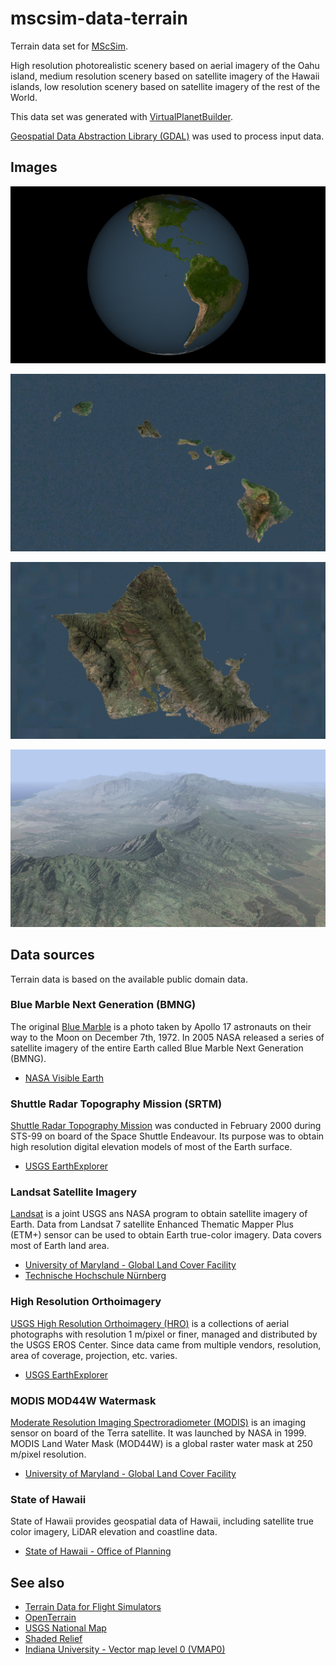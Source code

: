 # mscsim-data-terrain

Terrain data set for [MScSim](https://github.com/marek-cel/mscsim).

High resolution photorealistic scenery based on aerial imagery of the Oahu island, medium resolution scenery based on satellite imagery of the Hawaii islands, low resolution scenery based on satellite imagery of the rest of the World.

This data set was generated with [VirtualPlanetBuilder](https://github.com/openscenegraph/VirtualPlanetBuilder).

[Geospatial Data Abstraction Library (GDAL)](https://gdal.org/) was used to process input data.

## Images

![Screenshot 1](screenshot_01.jpg)

![Screenshot 2](screenshot_02.jpg)

![Screenshot 3](screenshot_03.jpg)

![Screenshot 4](screenshot_04.jpg)

## Data sources

Terrain data is based on the available public domain data.

### Blue Marble Next Generation (BMNG)

The original [Blue Marble](https://en.wikipedia.org/wiki/The_Blue_Marble) is a photo taken by Apollo 17 astronauts on their way to the Moon on December 7th, 1972. In 2005 NASA released a series of satellite imagery of the entire Earth called Blue Marble Next Generation (BMNG).

* [NASA Visible Earth](https://visibleearth.nasa.gov)

### Shuttle Radar Topography Mission (SRTM)

[Shuttle Radar Topography Mission](https://en.wikipedia.org/wiki/Shuttle_Radar_Topography_Mission) was conducted in February 2000 during STS-99 on board of the Space Shuttle Endeavour. Its purpose was to obtain high resolution digital elevation models of most of the Earth surface.

* [USGS EarthExplorer](https://earthexplorer.usgs.gov)

### Landsat Satellite Imagery

[Landsat](https://en.wikipedia.org/wiki/Landsat_program) is a joint USGS ans NASA program to obtain satellite imagery of Earth. Data from Landsat 7 satellite Enhanced Thematic Mapper Plus (ETM+) sensor can be used to obtain Earth true-color imagery. Data covers most of Earth land area.

* [University of Maryland - Global Land Cover Facility](http://glcf.umd.edu/data/landsat/)
* [Technische Hochschule Nürnberg](http://schorsch.efi.fh-nuernberg.de/data/terrain/Landsat/EarthSat/)

### High Resolution Orthoimagery

[USGS High Resolution Orthoimagery (HRO)](https://www.usgs.gov/centers/eros/science/usgs-eros-archive-aerial-photography-high-resolution-orthoimagery-hro) is a collections of aerial photographs with resolution 1 m/pixel or finer, managed and distributed by the USGS EROS Center. Since data came from multiple vendors, resolution, area of coverage, projection, etc. varies.

* [USGS EarthExplorer](https://earthexplorer.usgs.gov)

### MODIS MOD44W Watermask

[Moderate Resolution Imaging Spectroradiometer (MODIS)](https://en.wikipedia.org/wiki/Moderate_Resolution_Imaging_Spectroradiometer) is an imaging sensor on board of the Terra satellite. It was launched by NASA in 1999. MODIS Land Water Mask (MOD44W) is a global raster water mask at 250 m/pixel resolution.

* [University of Maryland - Global Land Cover Facility](http://glcf.umd.edu/data/watermask/)

### State of Hawaii

State of Hawaii provides geospatial data of Hawaii, including satellite true color imagery, LiDAR elevation and coastline data.

* [State of Hawaii - Office of Planning](planning.hawaii.gov/gis/download-gis-data/)

## See also

* [Terrain Data for Flight Simulators](https://raw.githubusercontent.com/marek-cel/mscsim-docs/master/terrain.pdf)
* [OpenTerrain](http://www.open-terrain.org/)
* [USGS National Map](http://viewer.nationalmap.gov/basic/)
* [Shaded Relief](http://shadedrelief.com/)
* [Indiana University - Vector map level 0 (VMAP0)](http://webapp1.dlib.indiana.edu/virtual_disk_library/index.cgi/4911752)
